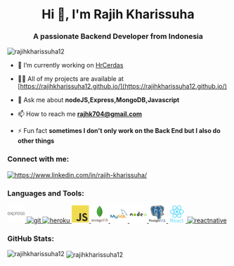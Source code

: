 <h1 align="center">Hi 👋, I'm Rajih Kharissuha</h1>
<h3 align="center">A passionate Backend Developer from Indonesia</h3>

<p align="left"> <img src="https://komarev.com/ghpvc/?username=rajihkharissuha12&label=Profile%20views&color=0e75b6&style=flat" alt="rajihkharissuha12" /> </p>

- 🔭 I’m currently working on [HrCerdas](http://hrcerdas.id/)

- 👨‍💻 All of my projects are available at [https://rajihkharissuha12.github.io/](https://rajihkharissuha12.github.io/)

- 💬 Ask me about **nodeJS,Express,MongoDB,Javascript**

- 📫 How to reach me **rajhk704@gmail.com**

- ⚡ Fun fact **sometimes I don't only work on the Back End but I also do other things**

<h3 align="left">Connect with me:</h3>
<p align="left">
<a href="https://linkedin.com/in/https://www.linkedin.com/in/rajih-kharissuha/" target="blank"><img align="center" src="https://raw.githubusercontent.com/rahuldkjain/github-profile-readme-generator/master/src/images/icons/Social/linked-in-alt.svg" alt="https://www.linkedin.com/in/rajih-kharissuha/" height="30" width="40" /></a>
</p>

<h3 align="left">Languages and Tools:</h3>
<p align="left"> <a href="https://expressjs.com" target="_blank" rel="noreferrer"> <img src="https://raw.githubusercontent.com/devicons/devicon/master/icons/express/express-original-wordmark.svg" alt="express" width="40" height="40"/> </a> <a href="https://git-scm.com/" target="_blank" rel="noreferrer"> <img src="https://www.vectorlogo.zone/logos/git-scm/git-scm-icon.svg" alt="git" width="40" height="40"/> </a> <a href="https://heroku.com" target="_blank" rel="noreferrer"> <img src="https://www.vectorlogo.zone/logos/heroku/heroku-icon.svg" alt="heroku" width="40" height="40"/> </a> <a href="https://developer.mozilla.org/en-US/docs/Web/JavaScript" target="_blank" rel="noreferrer"> <img src="https://raw.githubusercontent.com/devicons/devicon/master/icons/javascript/javascript-original.svg" alt="javascript" width="40" height="40"/> </a> <a href="https://www.mongodb.com/" target="_blank" rel="noreferrer"> <img src="https://raw.githubusercontent.com/devicons/devicon/master/icons/mongodb/mongodb-original-wordmark.svg" alt="mongodb" width="40" height="40"/> </a> <a href="https://www.mysql.com/" target="_blank" rel="noreferrer"> <img src="https://raw.githubusercontent.com/devicons/devicon/master/icons/mysql/mysql-original-wordmark.svg" alt="mysql" width="40" height="40"/> </a> <a href="https://nodejs.org" target="_blank" rel="noreferrer"> <img src="https://raw.githubusercontent.com/devicons/devicon/master/icons/nodejs/nodejs-original-wordmark.svg" alt="nodejs" width="40" height="40"/> </a> <a href="https://www.postgresql.org" target="_blank" rel="noreferrer"> <img src="https://raw.githubusercontent.com/devicons/devicon/master/icons/postgresql/postgresql-original-wordmark.svg" alt="postgresql" width="40" height="40"/> </a> <a href="https://reactjs.org/" target="_blank" rel="noreferrer"> <img src="https://raw.githubusercontent.com/devicons/devicon/master/icons/react/react-original-wordmark.svg" alt="react" width="40" height="40"/> </a> <a href="https://reactnative.dev/" target="_blank" rel="noreferrer"> <img src="https://reactnative.dev/img/header_logo.svg" alt="reactnative" width="40" height="40"/> </a> </p>

<h3 align="left">GitHub Stats:</h3>

<p><img align="left" src="https://github-readme-stats.vercel.app/api/top-langs?username=rajihkharissuha12&show_icons=true&locale=en&layout=compact" alt="rajihkharissuha12" /></p>

<p>&nbsp;<img align="center" src="https://github-readme-stats.vercel.app/api?username=rajihkharissuha12&show_icons=true&locale=en" alt="rajihkharissuha12" /></p>
